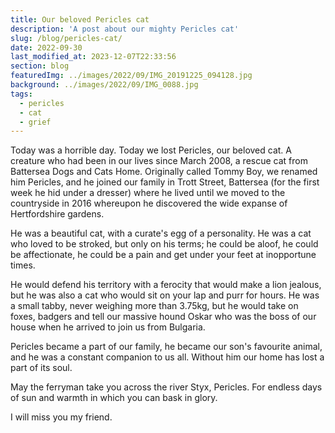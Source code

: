```yaml
---
title: Our beloved Pericles cat
description: 'A post about our mighty Pericles cat'
slug: /blog/pericles-cat/
date: 2022-09-30
last_modified_at: 2023-12-07T22:33:56
section: blog
featuredImg: ../images/2022/09/IMG_20191225_094128.jpg
background: ../images/2022/09/IMG_0088.jpg
tags:
  - pericles
  - cat
  - grief
---
```

Today was a horrible day. Today we lost Pericles, our beloved cat. A creature who had been in our lives 
since March 2008, a rescue cat from Battersea Dogs and Cats Home. Originally called Tommy Boy, we renamed 
him Pericles, and he joined our family in Trott Street, Battersea (for the first week he hid under a dresser) where he lived until we moved to the countryside in
2016 whereupon he discovered the wide expanse of Hertfordshire gardens. 

He was a beautiful cat, with a curate's egg of a personality. He was a cat who loved to be stroked, but only on his terms; he could be aloof, he could be 
affectionate, he could be a pain and get under your feet at inopportune times. 

He would defend his territory with a ferocity that would make a lion jealous, but he was also a cat who would
sit on your lap and purr for hours. He was a small tabby, never weighing more than 3.75kg, but he would take on foxes, badgers 
and tell our massive hound Oskar who was the boss of our house when he arrived to join us from Bulgaria. 

Pericles became a part of our family, he became our son's favourite animal, and he was a constant companion to us all. Without him
our home has lost a part of its soul. 

May the ferryman take you across the river Styx, Pericles. For endless days of sun and warmth in which you can bask in glory.

I will miss you my friend. 
